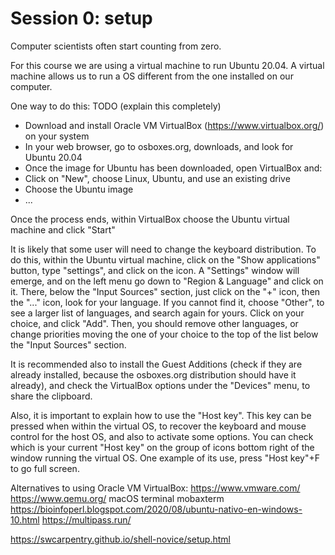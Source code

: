 # Session 0: setup
Computer scientists often start counting from zero.

For this course we are using a virtual machine to run Ubuntu 20.04.
A virtual machine allows us to run a OS different from the one installed on our computer.

One way to do this: TODO (explain this completely)
- Download and install Oracle VM VirtualBox (https://www.virtualbox.org/) on your system
- In your web browser, go to osboxes.org, downloads, and look for Ubuntu 20.04
- Once the image for Ubuntu has been downloaded, open VirtualBox and:
- Click on "New", choose Linux, Ubuntu, and use an existing drive
- Choose the Ubuntu image
- ...

Once the process ends, within VirtualBox choose the Ubuntu virtual machine and click "Start"

It is likely that some user will need to change the keyboard distribution.
To do this, within the Ubuntu virtual machine, click on the "Show applications" button, type "settings", and click on the icon.
A "Settings" window will emerge, and on the left menu go down to "Region & Language" and click on it. There, below the "Input Sources" section, just click on the "+" icon, then the "..." icon, look for your language. If you cannot find it, choose "Other", to see a larger list of languages, and search again for yours. Click on your choice, and click "Add". Then, you should remove other languages, or change priorities moving the one of your choice to the top of the list below the "Input Sources" section.

It is recommended also to install the Guest Additions (check if they are already installed, because the osboxes.org distribution should have it already), and check the VirtualBox options under the "Devices" menu, to share the clipboard.

Also, it is important to explain how to use the "Host key". This key can be pressed when within the virtual OS, to recover the keyboard and mouse control for the host OS, and also to activate some options. You can check which is your current "Host key" on the group of icons bottom right of the window running the virtual OS. One example of its use, press "Host key"+F to go full screen.



Alternatives to using Oracle VM VirtualBox:
https://www.vmware.com/
https://www.qemu.org/
macOS terminal
mobaxterm
https://bioinfoperl.blogspot.com/2020/08/ubuntu-nativo-en-windows-10.html
https://multipass.run/

https://swcarpentry.github.io/shell-novice/setup.html

